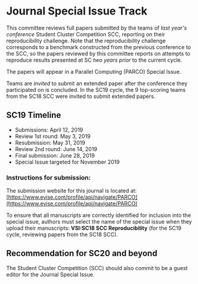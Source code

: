 # Journal Special Issue Track

This committee reviews full papers submitted by the teams of _last year's conference_ Student Cluster Competition SCC, reporting on their reproducibility challenge. 
Note that the reproducibility challenge corresponds to a benchmark constructed from the previous conference to the SCC, so the papers reviewed by this committee reports on attempts to reproduce results presented at SC _two years prior_ to the current cycle.

The papers will appear in a Parallel Computing (PARCO) Special Issue.

Teams are _invited_ to submit an extended paper after the conference they participated on is concluded.
In the SC19 cycle, the 9 top-scoring teams from the SC18 SCC were invited to submit extended papers.

## SC19 Timeline

- Submissions: April 12, 2019
- Review 1st round: May 3, 2019
- Resubmission: May 31, 2019
- Review 2nd round: June 14, 2019
- Final submission:  June 28, 2019
- Special Issue targeted for November 2019   

### Instructions for submission:
 
The submission website for this journal is located at: [https://www.evise.com/profile/api/navigate/PARCO](https://www.evise.com/profile/api/navigate/PARCO)
 
To ensure that all manuscripts are correctly identified for inclusion into the special issue, authors must select the name of the special issue when they upload their manuscripts: **VSI:SC18 SCC Reproducibility** (for the SC19 cycle, reviewing papers from the SC18 SCC).

## Recommendation for SC20 and beyond

The Student Cluster Competition (SCC) should also commit to be a guest editor for the Journal Special Issue.

